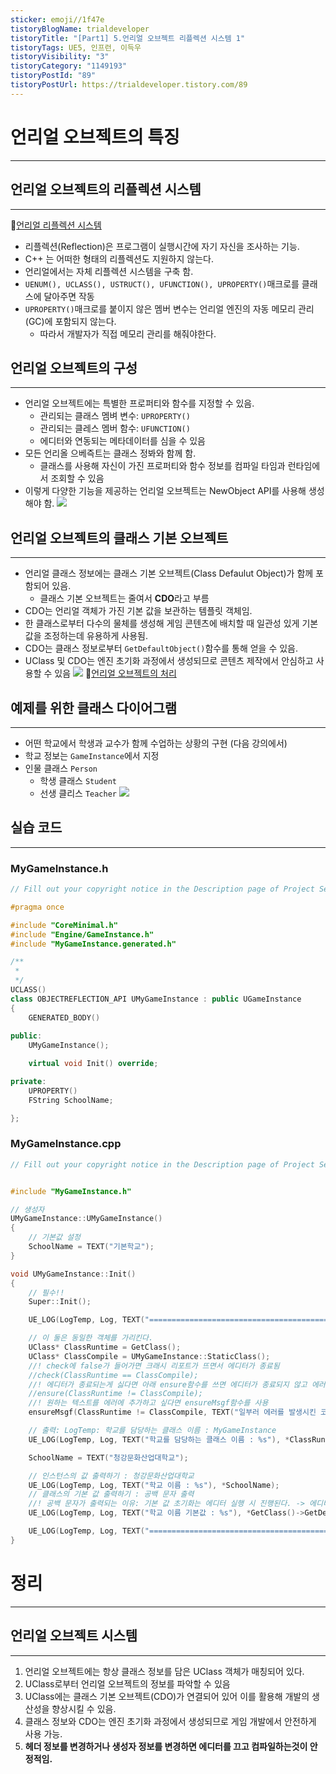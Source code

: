```yaml
---
sticker: emoji//1f47e
tistoryBlogName: trialdeveloper
tistoryTitle: "[Part1] 5.언리얼 오브젝트 리플렉션 시스템 1"
tistoryTags: UE5, 인프런, 이득우
tistoryVisibility: "3"
tistoryCategory: "1149193"
tistoryPostId: "89"
tistoryPostUrl: https://trialdeveloper.tistory.com/89
---
```

# 언리얼 오브젝트의 특징
---

## 언리얼 오브젝트의 리플렉션 시스템
---
🔗[언리얼 리플렉션 시스템](https://www.unrealengine.com/ko/blog/unreal-property-system-reflection)
- 리플렉션(Reflection)은 프로그램이 실행시간에 자기 자신을 조사하는 기능.
- C++ 는 어떠한 형태의 리플렉션도 지원하지 않는다.
- 언리얼에서는 자체 리플렉션 시스템을 구축 함.
- `UENUM(), UCLASS(), USTRUCT(), UFUNCTION(), UPROPERTY()`매크로를 클래스에 달아주면 작동
- `UPROPERTY()`매크로를 붙이지 않은 멤버 변수는 언리얼 엔진의 자동 메모리 관리(GC)에 포함되지 않는다.
	- 따라서 개발자가 직접 메모리 관리를 해줘야한다.

## 언리얼 오브젝트의 구성
---
- 언리얼 오브젝트에는 특별한 프로퍼티와 함수를 지정할 수 있음.
	- 관리되는 클래스 멤벼 변수: `UPROPERTY()`
	- 관리되는 클레스 멤버 함수: `UFUNCTION()`
	- 에디터와 연동되는 메타데이터를 심을 수 있음
- 모든 언리올 으베즉트는 클래스 정봐와 함께 함.
	- 클래스를 사용해 자신이 가진 프로퍼티와 함수 정보를 컴파일 타임과 런타임에서 조회할 수 있음
- 이렇게 다양한 기능을 제공하는 언리얼 오브젝트는 NewObject API를 사용해 생성해야 함.
![](https://i.imgur.com/vfxMJq5.png)

## 언리얼 오브젝트의 클래스 기본 오브젝트
---
- 언리얼 클래스 정보에는 클래스 기본 오브젝트(Class Defaulut Object)가 함께 포함되어 있음.
	- 클래스 기본 오브젝트는 줄여서 **CDO**라고 부름
- CDO는 언리얼 객체가 가진 기본 값을 보관하는 템플릿 객체임.
- 한 클래스로부터 다수의 물체를 생성해 게임 콘텐츠에 배치할 때 일관성 있게 기본 값을 조정하는데 유용하게 사용됨.
- CDO는 클래스 정보로부터 `GetDefaultObject()`함수를 통해 얻을 수 있음.
- UClass 및 CDO는 엔진 초기화 과정에서 생성되므로 콘텐츠 제작에서 안심하고 사용할 수 있음
![](https://i.imgur.com/zQ1PyIb.png)
🔗[언리얼 오브젝트의 처리](https://docs.unrealengine.com/4.27/ko/ProgrammingAndScripting/ProgrammingWithCPP/UnrealArchitecture/Objects/Optimizations/)

## 예제를 위한 클래스 다이어그램
---
- 어떤 학교에서 학생과 교수가 함께 수업하는 상황의 구현 (다음 강의에서)
- 학교 정보는 `GameInstance`에서 지정
- 인물 클래스 `Person`
	- 학생 클래스 `Student`
	- 선생 클리스 `Teacher`
![](https://i.imgur.com/o7JVRUL.png)

## 실습 코드
---
### MyGameInstance.h
```cpp
// Fill out your copyright notice in the Description page of Project Settings.

#pragma once

#include "CoreMinimal.h"
#include "Engine/GameInstance.h"
#include "MyGameInstance.generated.h"

/**
 * 
 */
UCLASS()
class OBJECTREFLECTION_API UMyGameInstance : public UGameInstance
{
	GENERATED_BODY()
	
public:
	UMyGameInstance();

	virtual void Init() override;

private:
	UPROPERTY()
	FString SchoolName;

};

```
### MyGameInstance.cpp
```cpp
// Fill out your copyright notice in the Description page of Project Settings.


#include "MyGameInstance.h"

// 생성자
UMyGameInstance::UMyGameInstance()
{
	// 기본값 설정
	SchoolName = TEXT("기본학교");
}

void UMyGameInstance::Init()
{
	// 필수!!
	Super::Init();

	UE_LOG(LogTemp, Log, TEXT("============================================="));

	// 이 둘은 동일한 객체를 가리킨다.
	UClass* ClassRuntime = GetClass();
	UClass* ClassCompile = UMyGameInstance::StaticClass();
	//! check에 false가 들어가면 크래시 리포트가 뜨면서 에디터가 종료됨
	//check(ClassRuntime == ClassCompile);
	//! 에디터가 종료되는게 싫다면 아래 ensure함수를 쓰면 에디터가 종료되지 않고 에러 로그를 띄움
	//ensure(ClassRuntime != ClassCompile);
	//! 원하는 텍스트를 에러에 추가하고 싶다면 ensureMsgf함수를 사용
	ensureMsgf(ClassRuntime != ClassCompile, TEXT("일부러 에러를 발생시킨 코드"));

	// 출력: LogTemp: 학교를 담당하는 클래스 이름 : MyGameInstance
	UE_LOG(LogTemp, Log, TEXT("학교를 담당하는 클래스 이름 : %s"), *ClassRuntime->GetName());

	SchoolName = TEXT("청강문화산업대학교");

	// 인스턴스의 값 출력하기 : 청강문화산업대학교
	UE_LOG(LogTemp, Log, TEXT("학교 이름 : %s"), *SchoolName);
	// 클래스의 기본 값 출력하기 : 공백 문자 출력
	//! 공백 문자가 출력되는 이유: 기본 값 초기화는 에디터 실행 시 진행된다. -> 에디터 재시작 필요
	UE_LOG(LogTemp, Log, TEXT("학교 이름 기본값 : %s"), *GetClass()->GetDefaultObject<UMyGameInstance>()->SchoolName);

	UE_LOG(LogTemp, Log, TEXT("============================================="));
}

```

# 정리
---
## 언리얼 오브젝트 시스템
---
1. 언리얼 오브젝트에는 항상 클래스 정보를 담은 UClass 객체가 매칭되어 있다.
2. UClass로부터 언리얼 오브젝트의 정보를 파악할 수 있음
3. UClass에는 클래스 기본 오브젝트(CDO)가 연결되어 있어 이를 활용해 개발의 생산성을 향상시킬 수 있음.
4. 클래스 정보와 CDO는 엔진 초기화 과정에서 생성되므로 게임 개발에서 안전하게 사용 가능.
5. **헤더 정보를 변경하거나 생성자 정보를 변경하면 에디터를 끄고 컴파일하는것이 안정적임.**